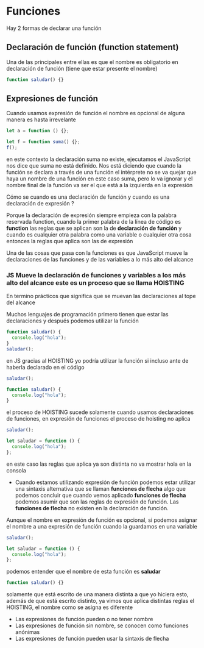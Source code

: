 # Funciones

Hay 2 formas de declarar una función

## Declaración de función (function statement)

Una de las principales entre ellas es que el nombre es obligatorio
en declaración de función (tiene que estar presente el nombre)

```js
function saludar() {}
```

## Expresiones de función

Cuando usamos expresión de función el nombre es opcional de alguna manera es hasta irrevelante

```js
let a = function () {};

let f = function suma() {};
f();
```

en este contexto la declaración suma no existe, ejecutamos el JavaScript nos dice que suma no está definido. Nos está diciendo que cuando la función se declara a través de una función el intérprete no se va quejar que haya un nombre de una función en este caso suma, pero lo va ignorar y el nombre final de la función va ser el que está a la izquierda en la expresión

Cómo se cuando es una declaración de función y cuando es una declaración de expresión ?

Porque la declaración de expresión siempre empieza con la palabra reservada function, cuando la primer palabra de la línea de código es **function**
las reglas que se aplican son la de **declaración de función** y cuando es cualquier otra palabra como una variable o cualquier otra cosa entonces la reglas que aplica son las de expresión

Una de las cosas que pasa con la funciones es que JavaScript mueve la declaraciones de las funciones y de las variables a lo más alto del alcance

### JS Mueve la declaración de funciones y variables a los más alto del alcance este es un proceso que se llama HOISTING

En termino prácticos que significa que se muevan las declaraciones al tope del alcance

Muchos lenguajes de programación primero tienen que estar las declaraciones y después podemos utilizar la función

```js
function saludar() {
  console.log("hola");
}
saludar();
```

en JS gracias al HOISTING yo podría utilizar la función si incluso ante de haberla declarado en el código

```js
saludar();

function saludar() {
  console.log("hola");
}
```

el proceso de HOISTING sucede solamente cuando usamos declaraciones de funciones, en expresión de funciones el proceso de hoisting no aplica

```js
saludar();

let saludar = function () {
  console.log("hola");
};
```

en este caso las reglas que aplica ya son distinta no va mostrar hola en la consola

- Cuando estamos utilizando expresión de función podemos estar utilizar una sintaxis alternativa que se llaman **funciones de flecha** algo que podemos concluir que cuando vemos aplicado **funciones de flecha** podemos asumir que son las reglas de expresión de función. Las **funciones de flecha** no existen en la declaración de función.

Aunque el nombre en expresión de función es opcional, si podemos asignar el nombre a una expresión de función cuando la guardamos en una variable

```js
saludar();

let saludar = function () {
  console.log("hola");
};
```

podemos entender que el nombre de esta función es **saludar**

```js
function saludar() {}
```

solamente que está escrito de una manera distinta a que yo hiciera esto, además de que está escrito distinto, ya vimos que aplica distintas reglas el HOISTING, el nombre como se asigna es diferente

- Las expresiones de función pueden o no tener nombre
- Las expresiones de función sin nombre, se conocen como funciones anónimas
- Las expresiones de función pueden usar la sintaxis de flecha
